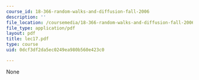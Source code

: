 ```yaml
---
course_id: 18-366-random-walks-and-diffusion-fall-2006
description: ''
file_location: /coursemedia/18-366-random-walks-and-diffusion-fall-2006/0dcf3df2da5ec0249ea980b560e423c0_lec17.pdf
file_type: application/pdf
layout: pdf
title: lec17.pdf
type: course
uid: 0dcf3df2da5ec0249ea980b560e423c0

---
```

None
